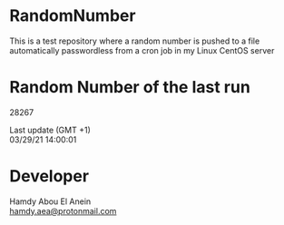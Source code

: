 # RandomNumber    
This is a test repository where a random number is pushed to a file automatically passwordless from a cron job in my Linux CentOS server    
# Random Number of the last run   
28267
      
Last update (GMT +1)    
03/29/21 14:00:01
# Developer    
Hamdy Abou El Anein   
hamdy.aea@protonmail.com
